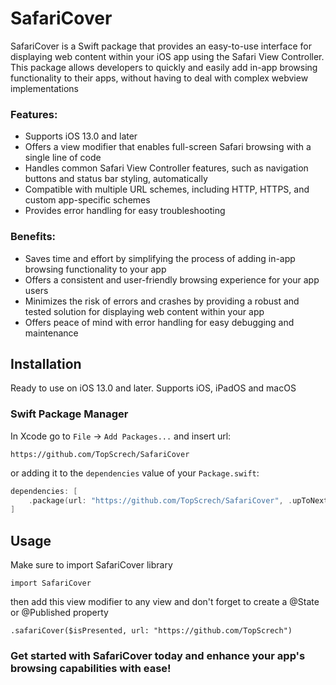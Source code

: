 # SafariCover
SafariCover is a Swift package that provides an easy-to-use interface for displaying web content within your iOS app using the Safari View Controller. This package allows developers to quickly and easily add in-app browsing functionality to their apps, without having to deal with complex webview implementations

### Features:
- Supports iOS 13.0 and later
- Offers a view modifier that enables full-screen Safari browsing with a single line of code
- Handles common Safari View Controller features, such as navigation buttons and status bar styling, automatically
- Compatible with multiple URL schemes, including HTTP, HTTPS, and custom app-specific schemes
- Provides error handling for easy troubleshooting

### Benefits:
- Saves time and effort by simplifying the process of adding in-app browsing functionality to your app
- Offers a consistent and user-friendly browsing experience for your app users
- Minimizes the risk of errors and crashes by providing a robust and tested solution for displaying web content within your app
- Offers peace of mind with error handling for easy debugging and maintenance

## Installation
Ready to use on iOS 13.0 and later. Supports iOS, iPadOS and macOS

### Swift Package Manager

In Xcode go to `File` -> `Add Packages...` and insert url: 

```
https://github.com/TopScrech/SafariCover
```

or adding it to the `dependencies` value of your `Package.swift`:
```swift
dependencies: [
    .package(url: "https://github.com/TopScrech/SafariCover", .upToNextMajor(from: "1.0.0"))
]
```

## Usage
Make sure to import SafariCover library
```
import SafariCover
```

then add this view modifier to any view and don't forget to create a @State or @Published property
```
.safariCover($isPresented, url: "https://github.com/TopScrech")
```

### Get started with SafariCover today and enhance your app's browsing capabilities with ease!
